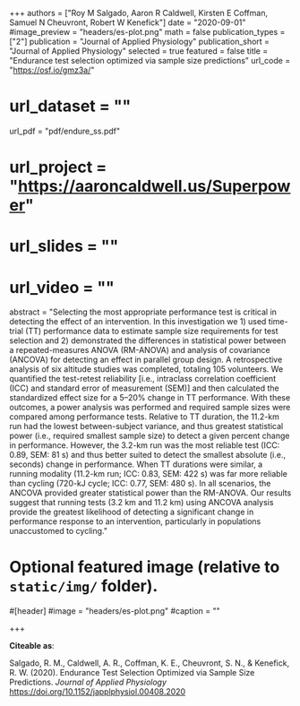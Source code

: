 +++
authors = ["Roy M Salgado, Aaron R Caldwell, Kirsten E Coffman, Samuel N Cheuvront, Robert W Kenefick"]
date = "2020-09-01"
#image_preview = "headers/es-plot.png"
math = false
publication_types = ["2"]
publication = "Journal of Applied Physiology"
publication_short = "Journal of Applied Physiology"
selected = true
featured = false
title = "Endurance test selection optimized via sample size predictions"
url_code = "https://osf.io/gmz3a/"
# url_dataset = ""
url_pdf = "pdf/endure_ss.pdf"
# url_project = "https://aaroncaldwell.us/Superpower"
# url_slides = ""
# url_video = ""
abstract = "Selecting the most appropriate performance test is critical in detecting the effect of an intervention. In this investigation we 1) used time-trial (TT) performance data to estimate sample size requirements for test selection and 2) demonstrated the differences in statistical power between a repeated-measures ANOVA (RM-ANOVA) and analysis of covariance (ANCOVA) for detecting an effect in parallel group design. A retrospective analysis of six altitude studies was completed, totaling 105 volunteers. We quantified the test-retest reliability [i.e., intraclass correlation coefficient (ICC) and standard error of measurement (SEM)] and then calculated the standardized effect size for a 5–20% change in TT performance. With these outcomes, a power analysis was performed and required sample sizes were compared among performance tests. Relative to TT duration, the 11.2-km run had the lowest between-subject variance, and thus greatest statistical power (i.e., required smallest sample size) to detect a given percent change in performance. However, the 3.2-km run was the most reliable test (ICC: 0.89, SEM: 81 s) and thus better suited to detect the smallest absolute (i.e., seconds) change in performance. When TT durations were similar, a running modality (11.2-km run; ICC: 0.83, SEM: 422 s) was far more reliable than cycling (720-kJ cycle; ICC: 0.77, SEM: 480 s). In all scenarios, the ANCOVA provided greater statistical power than the RM-ANOVA. Our results suggest that running tests (3.2 km and 11.2 km) using ANCOVA analysis provide the greatest likelihood of detecting a significant change in performance response to an intervention, particularly in populations unaccustomed to cycling."



# Optional featured image (relative to `static/img/` folder).
#[header]
#image = "headers/es-plot.png"
#caption = ""

+++

**Citeable as**:

Salgado, R. M., Caldwell, A. R., Coffman, K. E., Cheuvront, S. N., & Kenefick, R. W. (2020). Endurance Test Selection Optimized via Sample Size Predictions. *Journal of Applied Physiology* https://doi.org/10.1152/japplphysiol.00408.2020
